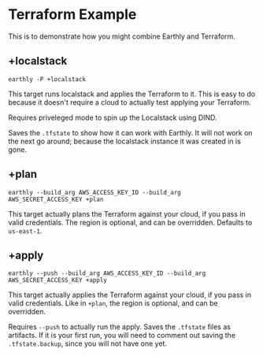 # Terraform Example

This is to demonstrate how you might combine Earthly and Terraform.

## +localstack

`earthly -P +localstack`

This target runs localstack and applies the Terraform to it. This is easy to do because it doesn't require a cloud to actually test applying your Terraform.

Requires priveleged mode to spin up the Localstack using DIND.

Saves the `.tfstate` to show how it can work with Earthly. It will not work on the next go around; because the localstack instance it was created in is gone.

## +plan

`earthly --build_arg AWS_ACCESS_KEY_ID --build_arg AWS_SECRET_ACCESS_KEY +plan`

This target actually plans the Terraform against your cloud, if you pass in valid credentials. The region is optional, and can be overridden. Defaults to `us-east-1`.

## +apply

`earthly --push --build_arg AWS_ACCESS_KEY_ID --build_arg AWS_SECRET_ACCESS_KEY +apply`

This target actually applies the Terraform against your cloud, if you pass in valid credentials. Like in `+plan`, the region is optional, and can be overridden.

Requires `--push` to actually run the apply. Saves the `.tfstate` files as artifacts. If it is your first run, you will need to comment out saving the `.tfstate.backup`, since you will not have one yet.